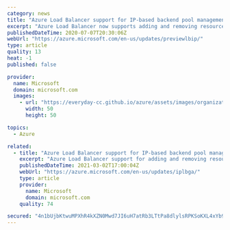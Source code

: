 ```yaml
---
category: news
title: "Azure Load Balancer support for IP-based backend pool management is in preview"
excerpt: "Azure Load Balancer now supports adding and removing resources from a backend pool via an IPv4 or IPv6 addresses and virtual network ID. This will enable you to easily manage the containers, virtual machines, and virtual machine scale sets associated with their load balancer. It will also allow IP addresses"
publishedDateTime: 2020-07-07T20:30:06Z
webUrl: "https://azure.microsoft.com/en-us/updates/previewlbip/"
type: article
quality: 13
heat: -1
published: false

provider:
  name: Microsoft
  domain: microsoft.com
  images:
    - url: "https://everyday-cc.github.io/azure/assets/images/organizations/microsoft.com-50x50.jpg"
      width: 50
      height: 50

topics:
  - Azure

related:
  - title: "Azure Load Balancer support for IP-based backend pool management is now generally available"
    excerpt: "Azure Load Balancer support for adding and removing resources from a backend pool via IP address is now generally available. This enables IP addresses to be reserved as part of a backend pool before the associated resources are created."
    publishedDateTime: 2021-03-02T17:00:04Z
    webUrl: "https://azure.microsoft.com/en-us/updates/iplbga/"
    type: article
    provider:
      name: Microsoft
      domain: microsoft.com
    quality: 74

secured: "4n1bUjbKtwuMPXhR4kXZN0Mwd7JI6uH7atRb3LTtPa8dlylsRPKSoKXL4xYb9DdLy+sjJHmsRJF+ZOrt4o7ucI6/QCFFHoxovyExAvD1EQ0XZAOgTBxP4h/7Uu+h2BTiBr8STlnvYNqTfBVSXdIdpC4e/Qm5ZsbXSle0yaUOPFPS6mNTbT89yBVHSoWIHuaccoNm67G9kEtlAcZBELocMoWdlAsI4Nig3V77CkJ6E1hSr6VUJrnj+a+C/Bt3sz+JDHW3Hnb4tFV82gIADUVWJdhTd4xLhghr3m0lWCsKS6G+OPWFg6lhJ9e6uY9SduSgM1iU+GRkOcD47+J6tKy3bw==;DommKuLrDNxMiyWaLYg02g=="
---
```


